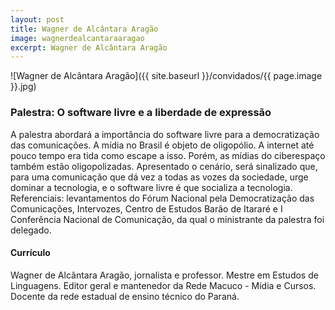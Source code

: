 ```yaml
---
layout: post
title: Wagner de Alcântara Aragão
image: wagnerdealcantaraaragao
excerpt: Wagner de Alcântara Aragão
---
```

![Wagner de Alcântara Aragão]({{ site.baseurl }}/convidados/{{ page.image }}.jpg)

### Palestra: O software livre e a liberdade de expressão

A palestra abordará a importância do software livre para a democratização das comunicações.
A mí­dia no Brasil é objeto de oligopólio. A internet até pouco tempo era tida como escape a isso. Porém, as mídias do ciberespaço também estão oligopolizadas.
Apresentado o cenário, será sinalizado que, para uma comunicação que dá vez a todas as vozes da sociedade, urge dominar a tecnologia, e o software livre é que socializa a tecnologia.
Referenciais: levantamentos do Fórum Nacional pela Democratização das Comunicações, Intervozes, Centro de Estudos Barão de Itararé e I Conferência Nacional de Comunicação, da qual o ministrante da palestra foi delegado.

#### Currículo

Wagner de Alcântara Aragão, jornalista e professor. Mestre em Estudos de Linguagens. Editor geral e mantenedor da Rede Macuco - Mí­dia e Cursos. Docente da rede estadual de ensino técnico do Paraná.
